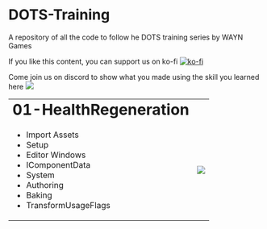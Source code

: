 # DOTS-Training
A repository of all the code to follow he DOTS training series by WAYN Games


If you like this content, you can support us on ko-fi [![ko-fi](https://ko-fi.com/img/githubbutton_sm.svg)](https://ko-fi.com/M4M8UEQP8)

Come join us on discord to show what you made using the skill you learned here [![](https://dcbadge.vercel.app/api/server/GhgM26xxPe?style=flat)](https://discord.gg/GhgM26xxPe)


<table border="0">
 <tr>
    <td><b style="font-size:30px">01-HealthRegeneration</b></td>
    <td><b style="font-size:30px"></b></td>
 </tr>
 <tr>
    <td>
	<ul>
		<li> Import Assets</li>
		<li> Setup</li>
		<li> Editor Windows</li>
		<li> IComponentData </li>
		<li> System </li>
		<li> Authoring</li>
		<li> Baking </li>
		<li> TransformUsageFlags </li>
	</ul>
    </td>
    <td>
  	<a href="https://www.youtube.com/watch?v=Z5CMGm6lmDQ">
     		<img src="https://img.youtube.com/vi/Z5CMGm6lmDQ/0.jpg"/>
	</a>	    
    </td>	
 </tr>
</table>


